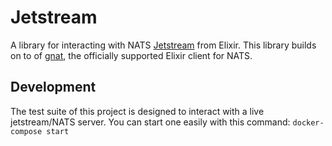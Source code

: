 # Jetstream

A library for interacting with NATS [Jetstream](https://github.com/nats-io/jetstream) from Elixir.
This library builds on to of [gnat](https://hex.pm/packages/gnat), the officially supported Elixir client for NATS.

## Development

The test suite of this project is designed to interact with a live jetstream/NATS server.
You can start one easily with this command: `docker-compose start`
